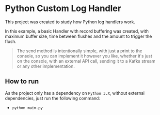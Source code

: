 # Python Custom Log Handler

This project was created to study how Python log handlers work.

In this example, a basic Handler with record buffering was created, with maximum buffer size, time between flushes and the amount to trigger the flush. 

> The send method is intentionally simple, with just a print to the console, so you can implement it however you like, whether it's just on the console, with an external API call, sending it to a Kafka stream or any other implementation.



## How to run

As the project only has a dependency on `Python 3.X`, without external dependencies, just run the following command:

- `python main.py`
